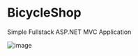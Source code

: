 # BicycleShop

Simple Fullstack ASP.NET MVC Application

![image](https://github.com/awolprogramming/BicycleShop/assets/157213675/a52d2cab-52a3-49c4-a9a7-d672296ac535)
